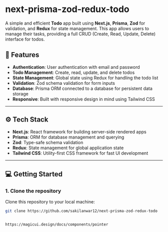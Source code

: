 # **next-prisma-zod-redux-todo**

A simple and efficient **Todo** app built using **Next.js**, **Prisma**, **Zod** for validation, and **Redux** for state management. This app allows users to manage their tasks, providing a full CRUD (Create, Read, Update, Delete) interface for todos.

## 🚀 **Features**

- **Authentication**: User authentication with email and password
- **Todo Management**: Create, read, update, and delete todos
- **State Management**: Global state using Redux for handling the todo list
- **Validation**: Zod schema validation for form inputs
- **Database**: Prisma ORM connected to a database for persistent data storage
- **Responsive**: Built with responsive design in mind using Tailwind CSS

---

## ⚙️ **Tech Stack**

- **Next.js**: React framework for building server-side rendered apps
- **Prisma**: ORM for database management and querying
- **Zod**: Type-safe schema validation
- **Redux**: State management for global application state
- **Tailwind CSS**: Utility-first CSS framework for fast UI development

---

## 💻 **Getting Started**

### 1. Clone the repository

Clone this repository to your local machine:

```bash
git clone https://github.com/sakilanwar12/next-prisma-zod-redux-todo


https://magicui.design/docs/components/pointer
